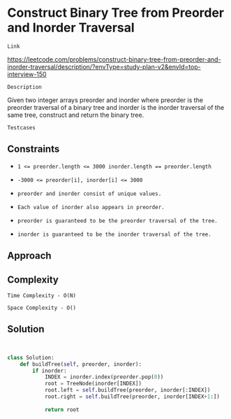 # Construct Binary Tree from Preorder and Inorder Traversal


`Link`

https://leetcode.com/problems/construct-binary-tree-from-preorder-and-inorder-traversal/description/?envType=study-plan-v2&envId=top-interview-150

`Description`

Given two integer arrays preorder and inorder where preorder is the preorder traversal of a binary tree and inorder is the inorder traversal of the same tree, construct and return the binary tree.

 

`Testcases`



## Constraints

- `1 <= preorder.length <= 3000
inorder.length == preorder.length`


- `-3000 <= preorder[i], inorder[i] <= 3000`

- `preorder and inorder consist of unique values.`

- `Each value of inorder also appears in preorder.`
- `preorder is guaranteed to be the preorder traversal of the tree.`

- `inorder is guaranteed to be the inorder traversal of the tree.`

## Approach



## Complexity

`Time Complexity - O(N)`

`Space Complexity - O()`

## Solution

```python


class Solution:
    def buildTree(self, preorder, inorder):
        if inorder:
            INDEX = inorder.index(preorder.pop(0))
            root = TreeNode(inorder[INDEX])
            root.left = self.buildTree(preorder, inorder[:INDEX])
            root.right = self.buildTree(preorder, inorder[INDEX+1:])
			
            return root
```